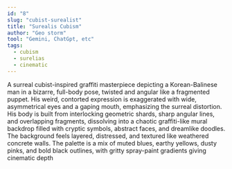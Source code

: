 ```yaml
---
id: "8"
slug: "cubist-surealist"
title: "Surealis Cubism"
author: "Geo storm"
tool: "Gemini, ChatGpt, etc"
tags:
  - cubism
  - surelias
  - cinematic
---
```



A surreal cubist-inspired graffiti masterpiece depicting a Korean-Balinese man in a bizarre, full-body pose, twisted and angular like a fragmented puppet. His weird, contorted expression is exaggerated with wide, asymmetrical eyes and a gaping mouth, emphasizing the surreal distortion. His body is built from interlocking geometric shards, sharp angular lines, and overlapping fragments, dissolving into a chaotic graffiti-like mural backdrop filled with cryptic symbols, abstract faces, and dreamlike doodles. The background feels layered, distressed, and textured like weathered concrete walls. The palette is a mix of muted blues, earthy yellows, dusty pinks, and bold black outlines, with gritty spray-paint gradients giving cinematic depth